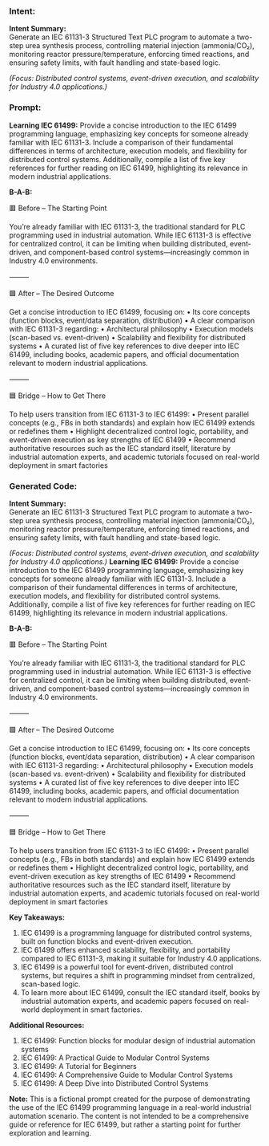 ### Intent:
**Intent Summary:**  
Generate an IEC 61131-3 Structured Text PLC program to automate a two-step urea synthesis process, controlling material injection (ammonia/CO₂), monitoring reactor pressure/temperature, enforcing timed reactions, and ensuring safety limits, with fault handling and state-based logic.  

*(Focus: Distributed control systems, event-driven execution, and scalability for Industry 4.0 applications.)*

### Prompt:
**Learning IEC 61499:**
Provide a concise introduction to the IEC 61499 programming language, emphasizing key concepts for someone already familiar with IEC 61131-3. Include a comparison of their fundamental differences in terms of architecture, execution models, and flexibility for distributed control systems. Additionally, compile a list of five key references for further reading on IEC 61499, highlighting its relevance in modern industrial applications.


**B-A-B:**

🟥 Before – The Starting Point

You’re already familiar with IEC 61131-3, the traditional standard for PLC programming used in industrial automation. While IEC 61131-3 is effective for centralized control, it can be limiting when building distributed, event-driven, and component-based control systems—increasingly common in Industry 4.0 environments.

⸻

🟩 After – The Desired Outcome

Get a concise introduction to IEC 61499, focusing on:
	•	Its core concepts (function blocks, event/data separation, distribution)
	•	A clear comparison with IEC 61131-3 regarding:
	•	Architectural philosophy
	•	Execution models (scan-based vs. event-driven)
	•	Scalability and flexibility for distributed systems
	•	A curated list of five key references to dive deeper into IEC 61499, including books, academic papers, and official documentation relevant to modern industrial applications.

⸻

🟦 Bridge – How to Get There

To help users transition from IEC 61131-3 to IEC 61499:
	•	Present parallel concepts (e.g., FBs in both standards) and explain how IEC 61499 extends or redefines them
	•	Highlight decentralized control logic, portability, and event-driven execution as key strengths of IEC 61499
	•	Recommend authoritative resources such as the IEC standard itself, literature by industrial automation experts, and academic tutorials focused on real-world deployment in smart factories

### Generated Code:
**Intent Summary:**  
Generate an IEC 61131-3 Structured Text PLC program to automate a two-step urea synthesis process, controlling material injection (ammonia/CO₂), monitoring reactor pressure/temperature, enforcing timed reactions, and ensuring safety limits, with fault handling and state-based logic.  

*(Focus: Distributed control systems, event-driven execution, and scalability for Industry 4.0 applications.)*
**Learning IEC 61499:**
Provide a concise introduction to the IEC 61499 programming language, emphasizing key concepts for someone already familiar with IEC 61131-3. Include a comparison of their fundamental differences in terms of architecture, execution models, and flexibility for distributed control systems. Additionally, compile a list of five key references for further reading on IEC 61499, highlighting its relevance in modern industrial applications.


**B-A-B:**

🟥 Before – The Starting Point

You’re already familiar with IEC 61131-3, the traditional standard for PLC programming used in industrial automation. While IEC 61131-3 is effective for centralized control, it can be limiting when building distributed, event-driven, and component-based control systems—increasingly common in Industry 4.0 environments.

⸻

🟩 After – The Desired Outcome

Get a concise introduction to IEC 61499, focusing on:
	•	Its core concepts (function blocks, event/data separation, distribution)
	•	A clear comparison with IEC 61131-3 regarding:
	•	Architectural philosophy
	•	Execution models (scan-based vs. event-driven)
	•	Scalability and flexibility for distributed systems
	•	A curated list of five key references to dive deeper into IEC 61499, including books, academic papers, and official documentation relevant to modern industrial applications.

⸻

🟦 Bridge – How to Get There

To help users transition from IEC 61131-3 to IEC 61499:
	•	Present parallel concepts (e.g., FBs in both standards) and explain how IEC 61499 extends or redefines them
	•	Highlight decentralized control logic, portability, and event-driven execution as key strengths of IEC 61499
	•	Recommend authoritative resources such as the IEC standard itself, literature by industrial automation experts, and academic tutorials focused on real-world deployment in smart factories

**Key Takeaways:**

1.	IEC 61499 is a programming language for distributed control systems, built on function blocks and event-driven execution.
2.	IEC 61499 offers enhanced scalability, flexibility, and portability compared to IEC 61131-3, making it suitable for Industry 4.0 applications.
3.	IEC 61499 is a powerful tool for event-driven, distributed control systems, but requires a shift in programming mindset from centralized, scan-based logic.
4.	To learn more about IEC 61499, consult the IEC standard itself, books by industrial automation experts, and academic papers focused on real-world deployment in smart factories.

**Additional Resources:**

1.	IEC 61499: Function blocks for modular design of industrial automation systems
2.	IEC 61499: A Practical Guide to Modular Control Systems
3.	IEC 61499: A Tutorial for Beginners
4.	IEC 61499: A Comprehensive Guide to Modular Control Systems
5.	IEC 61499: A Deep Dive into Distributed Control Systems

**Note:** This is a fictional prompt created for the purpose of demonstrating the use of the IEC 61499 programming language in a real-world industrial automation scenario. The content is not intended to be a comprehensive guide or reference for IEC 61499, but rather a starting point for further exploration and learning.
